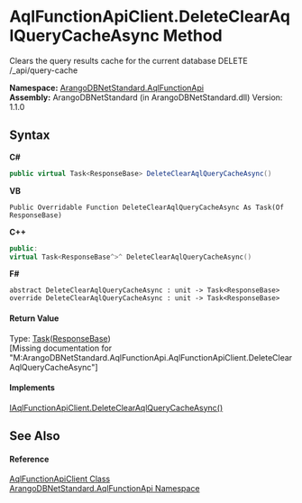 # AqlFunctionApiClient.DeleteClearAqlQueryCacheAsync Method 
 

Clears the query results cache for the current database DELETE /_api/query-cache

**Namespace:**&nbsp;<a href="9e7a61c2-48d3-6f6b-39e9-eee0bd305b09">ArangoDBNetStandard.AqlFunctionApi</a><br />**Assembly:**&nbsp;ArangoDBNetStandard (in ArangoDBNetStandard.dll) Version: 1.1.0

## Syntax

**C#**<br />
``` C#
public virtual Task<ResponseBase> DeleteClearAqlQueryCacheAsync()
```

**VB**<br />
``` VB
Public Overridable Function DeleteClearAqlQueryCacheAsync As Task(Of ResponseBase)
```

**C++**<br />
``` C++
public:
virtual Task<ResponseBase^>^ DeleteClearAqlQueryCacheAsync()
```

**F#**<br />
``` F#
abstract DeleteClearAqlQueryCacheAsync : unit -> Task<ResponseBase> 
override DeleteClearAqlQueryCacheAsync : unit -> Task<ResponseBase> 
```


#### Return Value
Type: <a href="https://docs.microsoft.com/dotnet/api/system.threading.tasks.task-1" target="_blank" rel="noopener noreferrer">Task</a>(<a href="1fbe7dd1-a696-f52b-4750-102bf0210603">ResponseBase</a>)<br />\[Missing <returns> documentation for "M:ArangoDBNetStandard.AqlFunctionApi.AqlFunctionApiClient.DeleteClearAqlQueryCacheAsync"\]

#### Implements
<a href="e9cff81d-f961-4948-4175-8219139a3b05">IAqlFunctionApiClient.DeleteClearAqlQueryCacheAsync()</a><br />

## See Also


#### Reference
<a href="93a70d3e-43eb-c1f0-6613-b8427d240577">AqlFunctionApiClient Class</a><br /><a href="9e7a61c2-48d3-6f6b-39e9-eee0bd305b09">ArangoDBNetStandard.AqlFunctionApi Namespace</a><br />